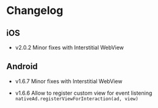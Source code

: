 # Changelog

## iOS

* v2.0.2 Minor fixes with Interstitial WebView

## Android

* v1.6.7 Minor fixes with Interstitial WebView

* v1.6.6 Allow to register custom view for event listening `nativeAd.registerViewForInteraction(ad, view)`
